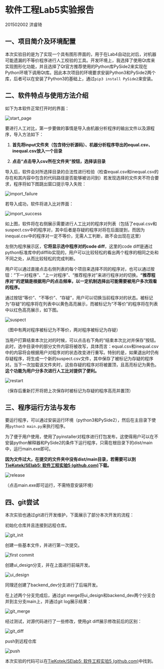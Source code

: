 # 软件工程Lab5实验报告

201502002 洪睿琦



## 一、项目简介及环境配置

本次实验目的是为了实现一个具有图形界面的，用于在Lab4自动比对后，对机器可能遗漏的不等价程序进行人工校验的工具。开发环境上，我选择了使用Qt库来实现图形化功能，并且选择了Qt官方推荐使用的Python库PySide2来实现在Python环境下调用Qt库。因此本次项目的环境要求安装Python3和PySide2两个库，后者可以在安装了Python3的基础上，通过`pip3 install PySide2`来安装。



## 二、软件特点与使用方法介绍

如下为本软件正常打开时的界面：

![start_page](images/start_page.png)



要进行人工对比，第一步要做的事情是导入由机器分析程序的输出文件以及源程序，导入方法如下：

1. **首先将input文件夹（包含待分析源码）、机器分析程序导出的equal.csv、inequal.csv放入一个目录**

2. **点击“点击导入csv所在文件夹”按钮，选择该目录**

   

导入后，软件会对所选择目录的合法性进行检验（检查equal.csv和inequal.csv的存在和其内容中包含的代码路径是否能够被访问到）若发现选择的文件夹不符合要求，程序将如下图跳出窗口提示导入失败：

![import_failure](images/import_failure.png)



若导入成功，软件将进入比对界面：

![import_success](images/import_success.png)

如上图，软件将在右侧展示需要进行人工比对的程序对列表（包括了equal.csv和suspect.csv中的程序对，其中后者是存疑的程序对将在后面提到，而因为inequal.csv中的程序对一定不等价，无需人工判断，故不会出现在这里）



左侧为程序展示区，**它将显示选中程序对的code diff**，这里的code diff是通过python标准库中的difflib实现的，用户可以比较轻松的看出两个程序的相同之处和不同之处，从而比较轻松的完成判断。

用户可以通过直接点击右侧列表的每个项目来选择不同的程序对，也可以通过按钮：“下一对程序”、“上一对程序”、“推荐程序对”来进行程序对的切换。**“推荐程序对”的逻辑是根据用户的点击频率，以一定机制选择出可能需要被用户多次观看的程序。**

通过按钮“等价”、“不等价”、“存疑”，用户可以切换当前程序对的状态。被标记为“存疑”的程序将在列表中以黄色高亮展示，而被标记为“不等价”的程序将在列表中以红色高亮展示，如下图。

![suspect](images/suspect.png)

（图中有两对程序被标记为不等价，两对程序被标记为存疑）



当用户打算结束本次比对的时候，可以点击右下角的“结束本次比对并保存”按钮。此时，选中目录中的部分文件内容将被改写，具体而言：equal.csv和inequal.csv中的内容将会根据用户对程序对的状态改变进行重写。特别的是，如果退出时仍有存疑程序，将生成一个新的suspect.csv文件，其中保存了被标记为存疑的程序对。当下一次加载该文件夹时，这些存疑的程序对将被置顶，且高亮标记为黄色。**这个功能为用户分多次进行人工比对提供了便利。**

![restart](images/restart.png)

（保存后重新打开将把上次保存时被标记为存疑的程序高亮并置顶）



## 三、程序运行方法与发布

要运行程序，可以通过安装运行环境（python3和PySide2），然后在主目录下使用`python3 main.py`来执行程序。

为了便于用户使用，使用了pyinstaller对程序进行打包发布，这使得用户可以在不安装python解释器和PySide2的条件下运行程序，只需在根目录下的dist/main中，运行main.exe即可。

**因为文件过大，在提交的文件夹中没有dist/main目录，若需要可以到[TieKotek/SElab5: 软件工程实验5 (github.com)](https://github.com/TieKotek/SElab5)下载。**

![release](images/release.png)

（点击main.exe即可运行，不需特意安装环境）

## 四、git尝试

本次实验也通过git进行开发维护，下面展示了部分本次开发的流程：



初始化仓库并且连接到远程仓库。

![git_init](images/git_init.png)



创建一些基本文件，并进行第一次提交。

![first commit](images/first_commit.png)



创建ui_design分支，并在上面进行前端开发。

![ui_design](images/ui_design.png)



同理还创建了backend_dev分支进行了后端开发。



在上述两个分支完成后，通过git merge将ui_design和backend_dev两个分支合并到主分支main上，并通过git log展示结果：

![git_merge](images/git_merge.png)



经过测试，对源代码进行了一些修改，使用git diff展示修改前后的区别：

![git_diff](images/git_diff.png)



push到远程仓库

![push](images/push.png)



本次实验的代码可以在[TieKotek/SElab5: 软件工程实验5 (github.com)](https://github.com/TieKotek/SElab5)中找到。


